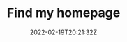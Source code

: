 ---
title: "Find my homepage"
date: 2022-02-19T20:21:32Z
draft: false
type: link

thumbnail: "/img/default.svg"
link: "https://lmcly.fyi"
---